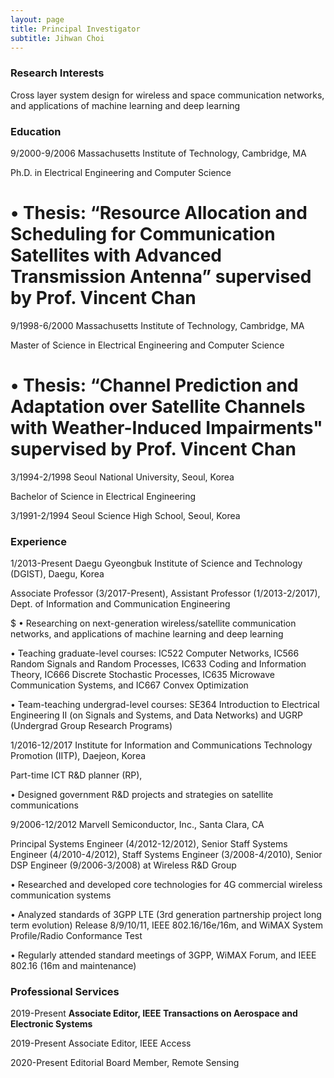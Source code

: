 ```yaml
---
layout: page
title: Principal Investigator
subtitle: Jihwan Choi
---
```


### Research Interests

Cross layer system design for wireless and space communication networks, and applications of machine learning and deep learning  

### Education

9/2000-9/2006  Massachusetts Institute of Technology, Cambridge, MA 

Ph.D. in Electrical Engineering and Computer Science 
    
  #  • Thesis: “Resource Allocation and Scheduling for Communication Satellites with Advanced Transmission Antenna” supervised by Prof. Vincent Chan 
 

9/1998-6/2000  Massachusetts Institute of Technology, Cambridge, MA 

Master of Science in Electrical Engineering and Computer Science 
    
  #  • Thesis: “Channel Prediction and Adaptation over Satellite Channels with Weather-Induced Impairments" supervised by Prof. Vincent Chan 
   

3/1994-2/1998  Seoul National University, Seoul, Korea 

Bachelor of Science in Electrical Engineering 
 

3/1991-2/1994  Seoul Science High School, Seoul, Korea 


### Experience

1/2013-Present   Daegu Gyeongbuk Institute of Science and Technology (DGIST), Daegu, Korea

Associate Professor (3/2017-Present), Assistant Professor (1/2013-2/2017), Dept. of Information and Communication Engineering 

$ •    Researching on next-generation wireless/satellite communication networks, and applications of machine learning and deep learning  
 
 •    Teaching graduate-level courses: IC522 Computer Networks, IC566 Random Signals and Random Processes, IC633 Coding and Information Theory, IC666 Discrete Stochastic Processes, IC635 Microwave Communication Systems, and IC667 Convex Optimization 

 •    Team-teaching undergrad-level courses: SE364 Introduction to Electrical Engineering II (on Signals and Systems, and Data Networks) and UGRP (Undergrad Group Research Programs)


1/2016-12/2017    Institute for Information and Communications Technology Promotion (IITP), Daejeon, Korea

Part-time ICT R&D planner (RP), 

•    Designed government R&D projects and strategies on satellite communications

 

9/2006-12/2012    Marvell Semiconductor, Inc., Santa Clara, CA

Principal Systems Engineer (4/2012-12/2012), Senior Staff Systems Engineer (4/2010-4/2012), Staff Systems Engineer (3/2008-4/2010),  Senior DSP Engineer (9/2006-3/2008) at Wireless R&D Group

 •    Researched and developed core technologies for 4G commercial wireless communication systems 

 •    Analyzed standards of 3GPP LTE (3rd generation partnership project long term evolution) Release 8/9/10/11, IEEE 802.16/16e/16m, and WiMAX System Profile/Radio Conformance Test
 
 •    Regularly attended standard meetings of 3GPP, WiMAX Forum, and IEEE 802.16 (16m and maintenance)

 
### Professional Services

2019-Present       **Associate Editor, IEEE Transactions on Aerospace and Electronic Systems**

2019-Present       Associate Editor, IEEE Access

2020-Present       Editorial Board Member, Remote Sensing
